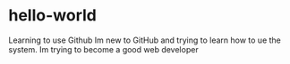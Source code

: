 # hello-world
Learning to use Github
Im new to GitHub and trying to learn how to ue the system.
Im trying to become a good web developer
